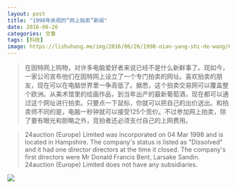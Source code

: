 ```yaml
---
layout: post
title: "1998年央视的“网上拍卖”新闻"
date: 2016-06-26
categories: 文章
tags: [科技]
image: https://lishuhang.me/img/2016/06/26/1998-nian-yang-shi-de-wang/01.png
---
```


> 在因特网上购物，对许多电脑爱好者来说已经不是什么新鲜事了。现如今，一家公司宣布他们在因特网上设立了一个专门拍卖的网址。喜欢拍卖的朋友，现在可以在电脑世界里一争高低了。据悉，这个拍卖交易网可以覆盖整个欧洲。从美术馆里的绘画作品，到当年出产的最新葡萄酒，现在都可以通过这个网址进行拍卖。只要点一下鼠标，你就可以把自己的出价送出。和拍卖师不同的是，电脑一秒钟就可以接受125个竞价。不过参加网上拍卖，除了要有眼光和胆略之外，竞拍者还必须支付自己的上网费用。

> 24auction (Europe) Limited was incorporated on 04 Mar 1998 and is located in Hampshire. The company's status is listed as "Dissolved" and it had one director directors at the time it closed. The company's first directors were Mr Donald Francis Bent, Larsake Sandin. 24auction (Europe) Limited does not have any subsidiaries.

![](http://mmbiz.qpic.cn/mmbiz/AdRKyBVLoHKzGVW6NnCAw1vR8hHMSp6m5d8xJ9SRh76gDJuDWK8YO6XNwbU4CqqLomB0eeUic32qVTl23j7rOCg/0?wx_fmt=png)